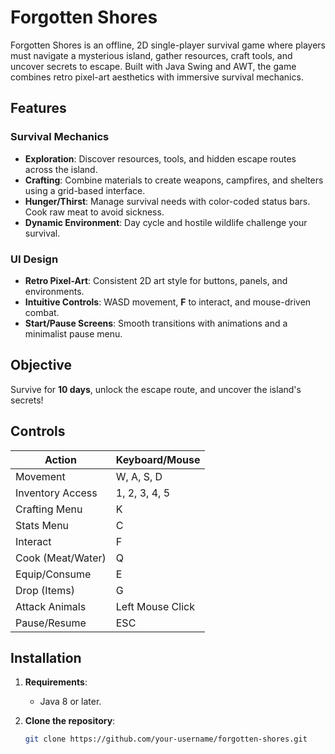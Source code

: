 # Forgotten Shores

Forgotten Shores is an offline, 2D single-player survival game where players must navigate a mysterious island, gather resources, craft tools, and uncover secrets to escape. Built with Java Swing and AWT, the game combines retro pixel-art aesthetics with immersive survival mechanics.

## Features

### Survival Mechanics
- **Exploration**: Discover resources, tools, and hidden escape routes across the island.
- **Crafting**: Combine materials to create weapons, campfires, and shelters using a grid-based interface.
- **Hunger/Thirst**: Manage survival needs with color-coded status bars. Cook raw meat to avoid sickness.
- **Dynamic Environment**: Day cycle and hostile wildlife challenge your survival.

### UI Design
- **Retro Pixel-Art**: Consistent 2D art style for buttons, panels, and environments.
- **Intuitive Controls**: WASD movement, **F** to interact, and mouse-driven combat.
- **Start/Pause Screens**: Smooth transitions with animations and a minimalist pause menu.

## Objective
Survive for **10 days**, unlock the escape route, and uncover the island's secrets!

## Controls

| Action            | Keyboard/Mouse   |
|-------------------|------------------|
| Movement          | W, A, S, D       |
| Inventory Access  | 1, 2, 3, 4, 5    |
| Crafting Menu     | K                |
| Stats Menu        | C                |
| Interact          | F                |
| Cook (Meat/Water) | Q                |
| Equip/Consume     | E                |
| Drop (Items)      | G                |
| Attack Animals    | Left Mouse Click |
| Pause/Resume      | ESC              |

## Installation

1. **Requirements**:
   - Java 8 or later.

2. **Clone the repository**:
   ```bash
   git clone https://github.com/your-username/forgotten-shores.git
